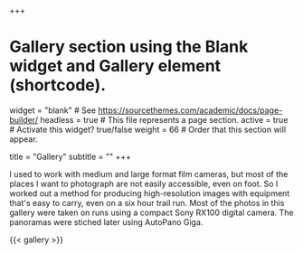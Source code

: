 +++
# Gallery section using the Blank widget and Gallery element (shortcode).
widget = "blank"  # See https://sourcethemes.com/academic/docs/page-builder/
headless = true  # This file represents a page section.
active = true  # Activate this widget? true/false
weight = 66  # Order that this section will appear.

title = "Gallery"
subtitle = ""
+++

I used to work with medium and large format film cameras, but most of the places I want to photograph are not easily accessible, even on foot. So I worked out a method for producing high-resolution images with equipment that's easy to carry, even on a six hour trail run. Most of the photos in this gallery were taken on runs using a compact Sony RX100 digital camera. The panoramas were stiched later using AutoPano Giga.

{{< gallery >}}

